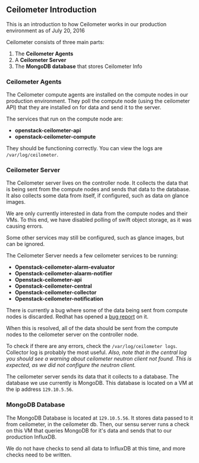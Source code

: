 ## Ceilometer Introduction
This is an introduction to how Ceilometer works in our production environment as of July 20, 2016

Ceilometer consists of three main parts:
 1. The **Ceilometer Agents**
 1. A **Ceilometer Server**
 1. The **MongoDB database** that stores Ceilometer Info

### Ceilometer Agents
The Ceilometer compute agents are installed on the compute nodes in our production environment. 
They poll the compute node (using the ceilometer API) that they are installed on for data and send it to the server. 

The services that run on the compute node are:
 -  **openstack-ceilometer-api**
 -  **openstack-ceilometer-compute**

They should be functioning correctly. You can view the logs are `/var/log/ceilometer`.

### Ceilometer Server
The Ceilometer server lives on the controller node. It collects the data that is being sent 
from the compute nodes and sends that data to the database. It also collects some data from itself, 
if configured, such as data on glance images. 

We are only currently interested in data from the compute nodes and their VMs. To this end, 
we have disabled polling of swift object storage, as it was causing errors. 

Some other services may still be configured, such as glance images, but can be ignored.

The Ceilometer Server needs a few ceilometer services to be running:
 -  **Openstack-ceilometer-alarm-evaluator**
 -  **Openstack-ceilometer-alaarm-notifier**
 -  **Openstack-ceilometer-api**
 -  **Openstack-ceilometer-central**
 -  **Openstack-ceilometer-collector**
 -  **Openstack-ceilometer-notification**

There is currently a bug where some of the data being sent from compute nodes is discarded. 
Redhat has opened a [bug report](https://bugzilla.redhat.com/show_bug.cgi?id=1358005) on it. 

When this is resolved, all of the data should be sent from the compute nodes to the ceilometer server on the controller node.

To check if there are any errors, check the `/var/log/ceilometer logs`. Collector log is probably the most useful. 
*Also, note that in the central log you should see a warning about ceilometer neutron client not found. 
This is expected, as we did not configure the neutron client.*

The ceilometer server sends its data that it collects to a database. 
The database we use currently is MongoDB. This database is located on a VM at the ip address `129.10.5.56`.

### MongoDB Database
The MongoDB Database is located at `129.10.5.56`. It stores data passed to it from ceilometer, in the ceilometer db. 
Then, our sensu server runs a check on this VM that queries MongoDB for it's data and sends that to our production InfluxDB. 

We do not have checks to send all data to InfluxDB at this time, and more checks need to be written.
